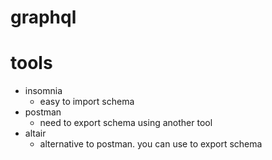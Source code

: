 # graphql

# tools
- insomnia
  - easy to import schema
- postman
  - need to export schema using another tool
- altair
  - alternative to postman. you can use to export schema
